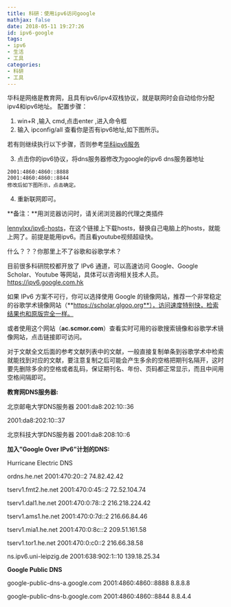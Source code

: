 ```yaml
---
title: 科研：使用ipv6访问google
mathjax: false
date: 2018-05-11 19:27:26
id: ipv6-google
tags:
- ipv6
- 生活
- 工具
categories:
- 科研
- 工具
---
```


华科是网络是教育网，且具有ipv6/ipv4双栈协议，就是联网时会自动给你分配ipv4和ipv6地址。 
配置步骤： 

1. win+R ,输入 cmd,点击enter ,进入命令框 
2. 输入 ipconfig/all 查看你是否有ipv6地址,如下图所示。 

若有则继续执行以下步骤，否则参考[华科ipv6服务](http://ncc.hust.edu.cn/xsfw/IPV6fw.htm) 

3. 点击你的ipv6协议，将dns服务器修改为google的ipv6 dns服务器地址

<!---more--->

```
2001:4860:4860::8888
2001:4860:4860::8844
修改后如下图所示，点击确定。
```

4. 重新联网即可。 

**备注：**用浏览器访问时，请关闭浏览器的代理之类插件



[lennylxx/ipv6-hosts](https://link.zhihu.com/?target=https%3A//github.com/lennylxx/ipv6-hosts)，在这个链接上下载hosts，替换自己电脑上的hosts，就能上网了。前提是能用ipv6。而且看youtube视频超级快。 

什么？？？你那里上不了谷歌和谷歌学术？

目前很多科研院校都开放了 IPv6 通道，可以高速访问 Google、Google Scholar、Youtube 等网站，具体可以咨询相关技术人员。https://ipv6.google.com.hk

如果 IPv6 方案不可行，你可以选择使用 Google 的镜像网站，推荐一个非常稳定的谷歌学术镜像网站（**https://scholar.glgoo.org**），访问速度特别快，检索结果也和原版完全一样。

或者使用这个网站（**ac.scmor.com**）查看实时可用的谷歌搜索镜像和谷歌学术镜像网站，点击链接即可访问。

对于文献全文后面的参考文献列表中的文献，一般直接复制单条到谷歌学术中检索就能找到对应的文献，要注意复制之后可能会产生多余的空格把期刊名隔开，这时要先删除多余的空格或者乱码，保证期刊名、年份、页码都正常显示，而且中间用空格间隔即可。

 

**教育网DNS服务器:**

北京邮电大学DNS服务器 
2001:da8:202:10::36 

2001:da8:202:10::37

北京科技大学DNS服务器 
2001:da8:208:10::6

**加入”Google Over IPv6”计划的DNS:**

Hurricane Electric DNS

ordns.he.net 2001:470:20::2 74.82.42.42

tserv1.fmt2.he.net 2001:470:0:45::2 72.52.104.74

tserv1.dal1.he.net 2001:470:0:78::2 216.218.224.42

tserv1.ams1.he.net 2001:470:0:7d::2 216.66.84.46

tserv1.mia1.he.net 2001:470:0:8c::2 209.51.161.58

tserv1.tor1.he.net 2001:470:0:c0::2 216.66.38.58

ns.ipv6.uni-leipzig.de 2001:638:902:1::10 139.18.25.34

**Google Public DNS**

google-public-dns-a.google.com 2001:4860:4860::8888 8.8.8.8

google-public-dns-b.google.com 2001:4860:4860::8844 8.8.4.4